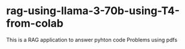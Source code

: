 # rag-using-llama-3-70b-using-T4-from-colab
This is a RAG application to answer pyhton code Problems using pdfs
